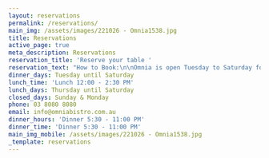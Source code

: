 ```yaml
---
layout: reservations
permalink: /reservations/
main_img: /assets/images/221026 - Omnia1538.jpg
title: Reservations
active_page: true
meta_description: Reservations
reservation_title: 'Reserve your table '
reservation_text: "How to Book:\n\nOmnia is open Tuesday to Saturday for Dinner AND Thursday to Saturday for Lunch.\n\nBookings are available online for up to 8 people.\n\nNo booking is required if you'd like to sit at the bar, or for drinks only.\n\nWalk-ins are always welcome.\n\nFor Group bookings of 7 or more, we offer a [set menu](https://www.omniabistro.com.au/assets/images/Sample%20set%20menu%201.pdf \"Sample set menu\") for the table.\\\n10% Surcharge is also applicable.\n\nTo stay up to date with reservation openings and last-minute tables, please sign up to our\_newsletter and follow our Instagram [@Omniabistro\_](https://www.instagram.com/omniabistro/ \"Instagram Omnia Bistro\")\n\nYou can book anytime online, or call our Reservations team on (03) 8080 8080 (Mon - Fri 9am-5pm)\n"
dinner_days: Tuesday until Saturday
lunch_time: 'Lunch 12:00 - 2:30 PM'
lunch_days: Thursday until Saturday
closed_days: Sunday & Monday
phone: 03 8080 8080
email: info@omniabistro.com.au
dinner_hours: 'Dinner 5:30 - 11:00 PM'
dinner_time: 'Dinner 5:30 - 11:00 PM'
main_img_mobile: /assets/images/221026 - Omnia1538.jpg
_template: reservations
---
```


























